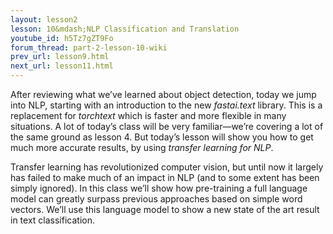 ```yaml
---
layout: lesson2
lesson: 10&mdash;NLP Classification and Translation
youtube_id: h5Tz7gZT9Fo
forum_thread: part-2-lesson-10-wiki
prev_url: lesson9.html
next_url: lesson11.html
---
```


After reviewing what we’ve learned about object detection, today we jump into NLP, starting with an introduction to the new *fastai.text* library. This is a replacement for *torchtext* which is faster and more flexible in many situations. A lot of today’s class will be very familiar&mdash;we’re covering a lot of the same ground as lesson 4. But today’s lesson will show you how to get much more accurate results, by using *transfer learning for NLP*.

Transfer learning has revolutionized computer vision, but until now it largely has failed to make much of an impact in NLP (and to some extent has been simply ignored). In this class we’ll show how pre-training a full language model can greatly surpass previous approaches based on simple word vectors. We’ll use this language model to show a new state of the art result in text classification.

